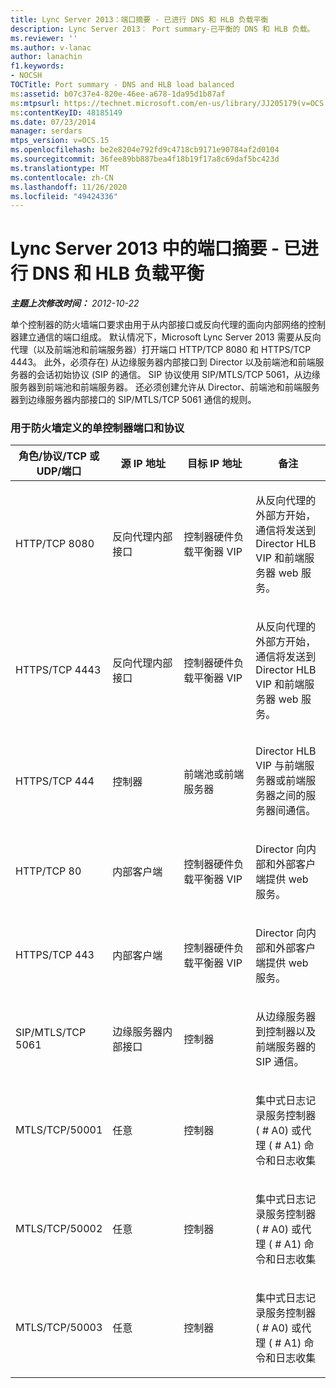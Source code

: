 ```yaml
---
title: Lync Server 2013：端口摘要 - 已进行 DNS 和 HLB 负载平衡
description: Lync Server 2013： Port summary-已平衡的 DNS 和 HLB 负载。
ms.reviewer: ''
ms.author: v-lanac
author: lanachin
f1.keywords:
- NOCSH
TOCTitle: Port summary - DNS and HLB load balanced
ms:assetid: b07c37e4-820e-46ee-a678-1da95d1b87af
ms:mtpsurl: https://technet.microsoft.com/en-us/library/JJ205179(v=OCS.15)
ms:contentKeyID: 48185149
ms.date: 07/23/2014
manager: serdars
mtps_version: v=OCS.15
ms.openlocfilehash: be2e8204e792fd9c4718cb9171e90784af2d0104
ms.sourcegitcommit: 36fee89bb887bea4f18b19f17a8c69daf5bc423d
ms.translationtype: MT
ms.contentlocale: zh-CN
ms.lasthandoff: 11/26/2020
ms.locfileid: "49424336"
---
```

# <a name="port-summary---dns-and-hlb-load-balanced-in-lync-server-2013"></a>Lync Server 2013 中的端口摘要 - 已进行 DNS 和 HLB 负载平衡

<div data-xmlns="http://www.w3.org/1999/xhtml">

<div class="topic" data-xmlns="http://www.w3.org/1999/xhtml" data-msxsl="urn:schemas-microsoft-com:xslt" data-cs="https://msdn.microsoft.com/">

<div data-asp="https://msdn2.microsoft.com/asp">



</div>

<div id="mainSection">

<div id="mainBody">

<span> </span>

_**主题上次修改时间：** 2012-10-22_

单个控制器的防火墙端口要求由用于从内部接口或反向代理的面向内部网络的控制器建立通信的端口组成。 默认情况下，Microsoft Lync Server 2013 需要从反向代理（以及前端池和前端服务器）打开端口 HTTP/TCP 8080 和 HTTPS/TCP 4443。 此外，必须存在) 从边缘服务器内部接口到 Director 以及前端池和前端服务器的会话初始协议 (SIP 的通信。 SIP 协议使用 SIP/MTLS/TCP 5061，从边缘服务器到前端池和前端服务器。 还必须创建允许从 Director、前端池和前端服务器到边缘服务器内部接口的 SIP/MTLS/TCP 5061 通信的规则。

### <a name="single-director-ports-and-protocols-for-firewall-definitions"></a>用于防火墙定义的单控制器端口和协议

<table>
<colgroup>
<col style="width: 25%" />
<col style="width: 25%" />
<col style="width: 25%" />
<col style="width: 25%" />
</colgroup>
<thead>
<tr class="header">
<th>角色/协议/TCP 或 UDP/端口</th>
<th>源 IP 地址</th>
<th>目标 IP 地址</th>
<th>备注</th>
</tr>
</thead>
<tbody>
<tr class="odd">
<td><p>HTTP/TCP 8080</p></td>
<td><p>反向代理内部接口</p></td>
<td><p>控制器硬件负载平衡器 VIP</p></td>
<td><p>从反向代理的外部方开始，通信将发送到 Director HLB VIP 和前端服务器 web 服务。</p></td>
</tr>
<tr class="even">
<td><p>HTTPS/TCP 4443</p></td>
<td><p>反向代理内部接口</p></td>
<td><p>控制器硬件负载平衡器 VIP</p></td>
<td><p>从反向代理的外部方开始，通信将发送到 Director HLB VIP 和前端服务器 web 服务。</p></td>
</tr>
<tr class="odd">
<td><p>HTTPS/TCP 444</p></td>
<td><p>控制器</p></td>
<td><p>前端池或前端服务器</p></td>
<td><p>Director HLB VIP 与前端服务器或前端服务器之间的服务器间通信。</p></td>
</tr>
<tr class="even">
<td><p>HTTP/TCP 80</p></td>
<td><p>内部客户端</p></td>
<td><p>控制器硬件负载平衡器 VIP</p></td>
<td><p>Director 向内部和外部客户端提供 web 服务。</p></td>
</tr>
<tr class="odd">
<td><p>HTTPS/TCP 443</p></td>
<td><p>内部客户端</p></td>
<td><p>控制器硬件负载平衡器 VIP</p></td>
<td><p>Director 向内部和外部客户端提供 web 服务。</p></td>
</tr>
<tr class="even">
<td><p>SIP/MTLS/TCP 5061</p></td>
<td><p>边缘服务器内部接口</p></td>
<td><p>控制器</p></td>
<td><p>从边缘服务器到控制器以及前端服务器的 SIP 通信。</p></td>
</tr>
<tr class="odd">
<td><p>MTLS/TCP/50001</p></td>
<td><p>任意</p></td>
<td><p>控制器</p></td>
<td><p>集中式日志记录服务控制器 ( # A0) 或代理 ( # A1) 命令和日志收集</p></td>
</tr>
<tr class="even">
<td><p>MTLS/TCP/50002</p></td>
<td><p>任意</p></td>
<td><p>控制器</p></td>
<td><p>集中式日志记录服务控制器 ( # A0) 或代理 ( # A1) 命令和日志收集</p></td>
</tr>
<tr class="odd">
<td><p>MTLS/TCP/50003</p></td>
<td><p>任意</p></td>
<td><p>控制器</p></td>
<td><p>集中式日志记录服务控制器 ( # A0) 或代理 ( # A1) 命令和日志收集</p></td>
</tr>
</tbody>
</table>


</div>

<span> </span>

</div>

</div>

</div>

